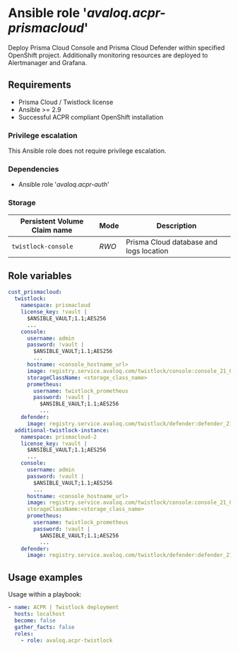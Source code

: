 # Ansible role '*avaloq.acpr-prismacloud*'

Deploy Prisma Cloud Console and Prisma Cloud Defender within specified OpenShift project.
Additionally monitoring resources are deployed to Alertmanager and Grafana.


## Requirements

* Prisma Cloud / Twistlock license
* Ansible >= 2.9
* Successful ACPR compliant OpenShift installation

### Privilege escalation

This Ansible role does not require privilege escalation.

### Dependencies

* Ansible role '*avaloq.acpr-auth*'

### Storage

|Persistent Volume Claim name |Mode  |Description                             |
|-----------------------------|------|----------------------------------------|
|`twistlock-console`          |_RWO_ |Prisma Cloud database and logs location |

## Role variables

```yaml
cust_prismacloud:
  twistlock:
    namespace: prismacloud
    license_key: !vault |
      $ANSIBLE_VAULT;1.1;AES256
      ...
    console:
      username: admin
      password: !vault |
        $ANSIBLE_VAULT;1.1;AES256
        ...
      hostname: <console_hostname_url>
      image: registry.service.avaloq.com/twistlock/console:console_21_04_421
      storageClassName: <storage_class_name>
      prometheus:
        username: twistlock_prometheus
        password: !vault |
          $ANSIBLE_VAULT;1.1;AES256
          ...
    defender:
      image: registry.service.avaloq.com/twistlock/defender:defender_21_04_421
  additional-twistlock-instance:
    namespace: prismacloud-2
    license_key: !vault |
      $ANSIBLE_VAULT;1.1;AES256
      ...
    console:
      username: admin
      password: !vault |
        $ANSIBLE_VAULT;1.1;AES256
        ...
      hostname: <console_hostname_url>
      image: registry.service.avaloq.com/twistlock/console:console_21_04_421
      storageClassName:<storage_class_name>
      prometheus:
        username: twistlock_prometheus
        password: !vault |
          $ANSIBLE_VAULT;1.1;AES256
          ...
    defender:
      image: registry.service.avaloq.com/twistlock/defender:defender_21_04_421
```

## Usage examples

Usage within a playbook:

```yaml
- name: ACPR | Twistlock deployment
  hosts: localhost
  become: false
  gather_facts: false
  roles:
    - role: avaloq.acpr-twistlock
```
